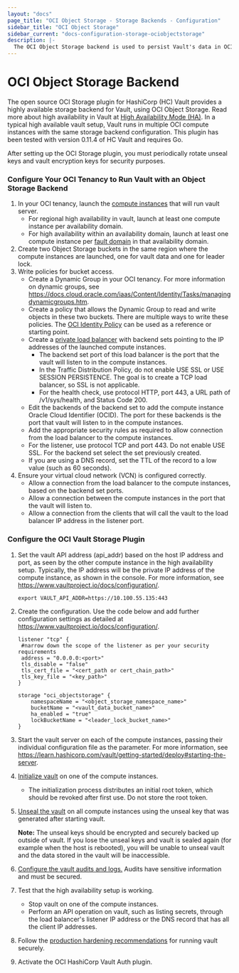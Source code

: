 ```yaml
---
layout: "docs"
page_title: "OCI Object Storage - Storage Backends - Configuration"
sidebar_title: "OCI Object Storage"
sidebar_current: "docs-configuration-storage-ociobjectstorage"
description: |-
  The OCI Object Storage backend is used to persist Vault's data in OCI Object Storage service.
---
```


# OCI Object Storage Backend
The open source OCI Storage plugin for HashiCorp (HC) Vault provides a highly available storage backend for Vault, using OCI Object Storage. Read more about high availability in Vault at [High Availability Mode (HA)][ha-docs]. In a typical high available vault setup, Vault runs in multiple OCI compute instances with the same storage backend configuration. This plugin has been tested with version 0.11.4 of HC Vault and requires Go.

After setting up the OCI Storage plugin, you must periodically rotate unseal keys and vault encryption keys for security purposes.

### Configure Your OCI Tenancy to Run Vault with an Object Storage Backend
1. In your OCI tenancy, launch the [compute instances][compute-docs] that will run vault server.
    *  For regional high availability in vault, launch at least one compute instance per availability domain. 
    *  For high availability within an availability domain, launch at least one compute instance per [fault domain][fault-domain] in that availability domain.
1.  Create two Object Storage buckets in the same region where the compute instances are launched, one for vault data and one for leader lock. 
1. Write policies for bucket access.
    * Create a Dynamic Group in your OCI tenancy. For more information on dynamic groups, see https://docs.cloud.oracle.com/iaas/Content/Identity/Tasks/managingdynamicgroups.htm.
    * Create a policy that allows the Dynamic Group to read and write objects in these two buckets. There are multiple ways to write these policies. The [OCI Identity Policy][oci-identity-policy] can be used as a reference or starting point.
    * Create a [private load balancer][oci-lb] with backend sets pointing to the IP addresses of the launched compute instances.
        *  The backend set port of this load balancer is the port that the vault will listen to in the compute instances.
        *  In the Traffic Distribution Policy, do not enable USE SSL or USE SESSION PERSISTENCE. The goal is to create a TCP load balancer, so SSL is not applicable.
        *  For the health check, use protocol HTTP, port 443, a URL path of /v1/sys/health, and Status Code 200.
    * Edit the backends of the backend set to add the compute instance Oracle Cloud Identifier (OCID). The port for these backends is the port that vault will listen to in the compute instances. 
    * Add the appropriate security rules as required to allow connection from the load balancer to the compute instances.
    * For the listener, use protocol TCP and port 443. Do not enable USE SSL. For the backend set select the set previously created.
    * If you are using a DNS record, set the TTL of the record to a low value (such as 60 seconds).
1. Ensure your virtual cloud network (VCN) is configured correctly.
    * Allow a connection from the load balancer to the compute instances, based on the backend set ports.
    * Allow a connection between the compute instances in the port that the vault will listen to.
    * Allow a connection from the clients that will call the vault to the load balancer IP address in the listener port.
    

### Configure the OCI Vault Storage Plugin
1. Set the vault API address (api_addr) based on the host IP address and port, as seen by the other compute instance in the high availability setup. Typically, the IP address will be the private IP address of the compute instance, as shown in the console. For more information, see https://www.vaultproject.io/docs/configuration/.
    ```hcl
    export VAULT_API_ADDR=https://10.100.55.135:443
    ```
1. Create the configuration. Use the code below and add further configuration settings as detailed at https://www.vaultproject.io/docs/configuration/.
    ```hcl
    listener "tcp" {
     #narrow down the scope of the listener as per your security requirements
     address = "0.0.0.0:<port>"
     tls_disable = "false"
     tls_cert_file = "<cert_path or cert_chain_path>"
     tls_key_file = "<key_path>"
    }
      
    storage "oci_objectstorage" {
        namespaceName = "<object_storage_namespace_name>"
        bucketName = "<vault_data_bucket_name>"
        ha_enabled = "true"
        lockBucketName = "<leader_lock_bucket_name>"
    }
    ```
1. Start the vault server on each of the compute instances, passing their individual configuration file as the parameter. For more information, see https://learn.hashicorp.com/vault/getting-started/deploy#starting-the-server.
1. [Initialize vault][vault-init] on one of the compute instances.
    * The initialization process distributes an initial root token, which should be revoked after first use. Do not store the root token.
1. [Unseal the vault][vault-unseal] on all compute instances using the unseal key that was generated after starting vault.
    
    **Note:** The unseal keys should be encrypted and securely backed up outside of vault. If you lose the unseal keys and vault is sealed again (for example when the host is rebooted), you will be unable to unseal vault and the data stored in the vault will be inaccessible.
1. [Configure the vault audits and logs.][vault-config] Audits have sensitive information and must be secured.
1. Test that the high availability setup is working.
    * Stop vault on one of the compute instances.
    * Perform an API operation on vault, such as listing secrets, through the load balancer's listener IP address or the DNS record that has all the client IP addresses.
1. Follow the [production hardening recommendations][vault-hardening] for running vault securely.
1. Activate the OCI HashiCorp Vault Auth plugin.

[ha-docs]: https://www.vaultproject.io/docs/concepts/ha.html
[compute-docs]: https://docs.cloud.oracle.com/iaas/Content/Compute/Tasks/launchinginstance.htm
[fault-domain]: https://blogs.oracle.com/cloud-infrastructure/introducing-fault-domains-for-virtual-machine-and-bare-metal-instances
[oci-identity-policy]: https://docs.cloud.oracle.com/iaas/Content/Identity/Concepts/policies.htm
[oci-lb]: https://cloud.oracle.com/load-balancing/faq
[vault-init]: https://www.vaultproject.io/docs/commands/operator/init.html
[vault-unseal]: https://www.vaultproject.io/docs/concepts/seal.html
[vault-config]: https://www.vaultproject.io/docs/audit/syslog.html
[vault-hardening]: https://www.vaultproject.io/guides/operations/production

